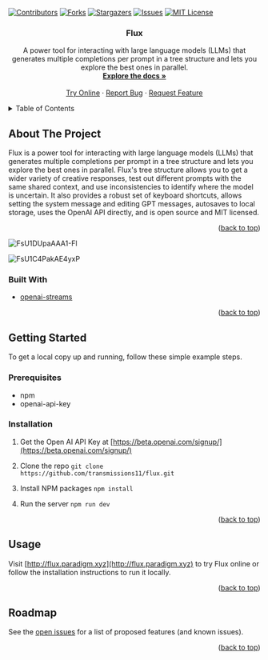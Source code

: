<a name="readme-top"></a>

[![Contributors][contributors-shield]][contributors-url]
[![Forks][forks-shield]][forks-url]
[![Stargazers][stars-shield]][stars-url]
[![Issues][issues-shield]][issues-url]
[![MIT License][license-shield]][license-url]

<div align="center">
  <h3 align="center">Flux</h3>
  <p align="center">
    A power tool for interacting with large language models (LLMs) that generates multiple completions per prompt in a tree structure and lets you explore the best ones in parallel.
    <br />
    <a href="https://github.com/transmissions11/flux"><strong>Explore the docs »</strong></a>
    <br />
    <br />
    <a href="http://flux.paradigm.xyz">Try Online</a>
    ·
    <a href="https://github.com/transmissions11/flux/issues">Report Bug</a>
    ·
    <a href="https://github.com/transmissions11/flux/issues">Request Feature</a>
  </p>
</div>

<details>
  <summary>Table of Contents</summary>
  <ol>
    <li>
      <a href="#about-the-project">About The Project</a>
      <ul>
        <li><a href="#built-with">Built With</a></li>
      </ul>
    </li>
    <li>
      <a href="#getting-started">Getting Started</a>
      <ul>
        <li><a href="#prerequisites">Prerequisites</a></li>
        <li><a href="#installation">Installation</a></li>
      </ul>
    </li>
    <li><a href="#usage">Usage</a></li>
    <li><a href="#roadmap">Roadmap</a></li>
    <li><a href="#contributing">Contributing</a></li>
    <li><a href="#license">License</a></li>
    <li><a href="#contact">Contact</a></li>
    <li><a href="#acknowledgments">Acknowledgments</a></li>
  </ol>
</details>

## About The Project

Flux is a power tool for interacting with large language models (LLMs) that generates multiple completions per prompt in a tree structure and lets you explore the best ones in parallel. Flux's tree structure allows you to get a wider variety of creative responses, test out different prompts with the same shared context, and use inconsistencies to identify where the model is uncertain. It also provides a robust set of keyboard shortcuts, allows setting the system message and editing GPT messages, autosaves to local storage, uses the OpenAI API directly, and is open source and MIT licensed.

<p align="right">(<a href="#readme-top">back to top</a>)</p>

![FsU1DUpaAAA1-Fl](https://user-images.githubusercontent.com/463317/228371427-bd3af47e-095b-4eb3-9962-02dcbc398eaa.jpeg)

![FsU1C4PakAE4yxP](https://user-images.githubusercontent.com/463317/228371484-a2b72f4b-3c2c-4e64-9931-617079c5aa80.jpeg)


### Built With

- [openai-streams](https://github.com/ctjlewis/openai-streams)

<p align="right">(<a href="#readme-top">back to top</a>)</p>

## Getting Started

To get a local copy up and running, follow these simple example steps.

### Prerequisites

- npm
- openai-api-key


### Installation

1. Get the Open AI API Key at [https://beta.openai.com/signup/](https://beta.openai.com/signup/)
2. Clone the repo
`git clone https://github.com/transmissions11/flux.git`

3. Install NPM packages
`npm install`

4. Run the server
`npm run dev`


<p align="right">(<a href="#readme-top">back to top</a>)</p>

## Usage

Visit [http://flux.paradigm.xyz](http://flux.paradigm.xyz) to try Flux online or follow the installation instructions to run it locally.

<p align="right">(<a href="#readme-top">back to top</a>)</p>

## Roadmap

See the [open issues](https://github.com/transmissions11/flux/issues) for a list of proposed features (and known issues).

<p align="right">(<a href="#readme-top">back to top</a>)</p>



[contributors-shield]: https://img.shields.io/github/contributors/transmissions11/flux.svg?style=for-the-badge
[contributors-url]: https://github.com/transmissions11/flux/graphs/contributors
[forks-shield]: https://img.shields.io/github/forks/transmissions11/flux.svg?style=for-the-badge
[forks-url]: https://github.com/transmissions11/flux/network/members
[stars-shield]: https://img.shields.io/github/stars/transmissions11/flux.svg?style=for-the-badge
[stars-url]: https://github.com/transmissions11/flux/stargazers
[issues-shield]: https://img.shields.io/github/issues/transmissions11/flux.svg?style=for-the-badge
[issues-url]: https://github.com/transmissions11/flux/issues
[license-shield]: https://img.shields.io/github/license/transmissions11/flux.svg?style=for-the-badge
[license-url]: https://github.com/transmissions11/flux/blob/master/LICENSE.txt
